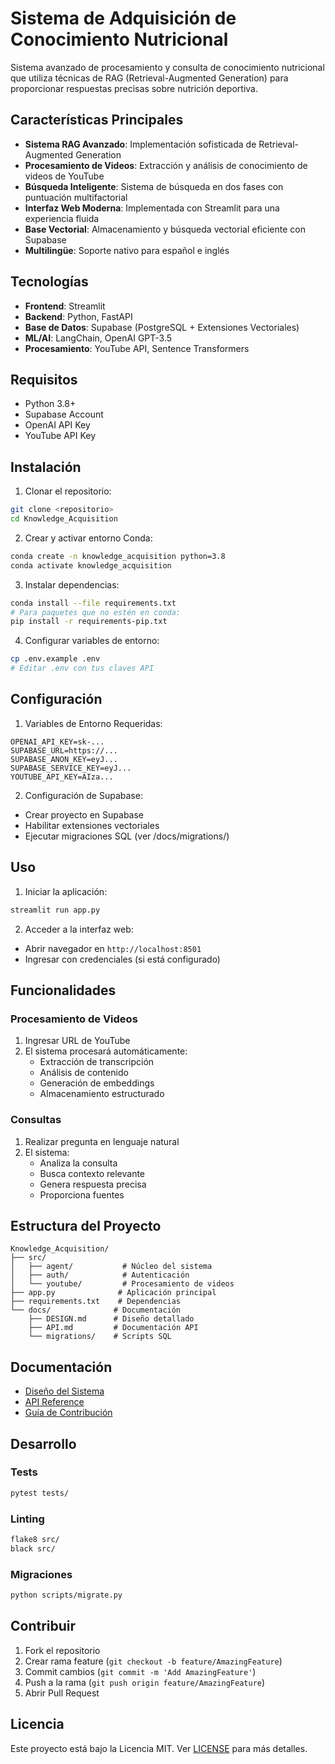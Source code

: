 # Sistema de Adquisición de Conocimiento Nutricional

Sistema avanzado de procesamiento y consulta de conocimiento nutricional que utiliza técnicas de RAG (Retrieval-Augmented Generation) para proporcionar respuestas precisas sobre nutrición deportiva.

## Características Principales

- **Sistema RAG Avanzado**: Implementación sofisticada de Retrieval-Augmented Generation
- **Procesamiento de Videos**: Extracción y análisis de conocimiento de videos de YouTube
- **Búsqueda Inteligente**: Sistema de búsqueda en dos fases con puntuación multifactorial
- **Interfaz Web Moderna**: Implementada con Streamlit para una experiencia fluida
- **Base Vectorial**: Almacenamiento y búsqueda vectorial eficiente con Supabase
- **Multilingüe**: Soporte nativo para español e inglés

## Tecnologías

- **Frontend**: Streamlit
- **Backend**: Python, FastAPI
- **Base de Datos**: Supabase (PostgreSQL + Extensiones Vectoriales)
- **ML/AI**: LangChain, OpenAI GPT-3.5
- **Procesamiento**: YouTube API, Sentence Transformers

## Requisitos

- Python 3.8+
- Supabase Account
- OpenAI API Key
- YouTube API Key

## Instalación

1. Clonar el repositorio:
```bash
git clone <repositorio>
cd Knowledge_Acquisition
```

2. Crear y activar entorno Conda:
```bash
conda create -n knowledge_acquisition python=3.8
conda activate knowledge_acquisition
```

3. Instalar dependencias:
```bash
conda install --file requirements.txt
# Para paquetes que no estén en conda:
pip install -r requirements-pip.txt
```

4. Configurar variables de entorno:
```bash
cp .env.example .env
# Editar .env con tus claves API
```

## Configuración

1. Variables de Entorno Requeridas:
```
OPENAI_API_KEY=sk-...
SUPABASE_URL=https://...
SUPABASE_ANON_KEY=eyJ...
SUPABASE_SERVICE_KEY=eyJ...
YOUTUBE_API_KEY=AIza...
```

2. Configuración de Supabase:
- Crear proyecto en Supabase
- Habilitar extensiones vectoriales
- Ejecutar migraciones SQL (ver /docs/migrations/)

## Uso

1. Iniciar la aplicación:
```bash
streamlit run app.py
```

2. Acceder a la interfaz web:
- Abrir navegador en `http://localhost:8501`
- Ingresar con credenciales (si está configurado)

## Funcionalidades

### Procesamiento de Videos
1. Ingresar URL de YouTube
2. El sistema procesará automáticamente:
   - Extracción de transcripción
   - Análisis de contenido
   - Generación de embeddings
   - Almacenamiento estructurado

### Consultas
1. Realizar pregunta en lenguaje natural
2. El sistema:
   - Analiza la consulta
   - Busca contexto relevante
   - Genera respuesta precisa
   - Proporciona fuentes

## Estructura del Proyecto

```
Knowledge_Acquisition/
├── src/
│   ├── agent/           # Núcleo del sistema
│   ├── auth/            # Autenticación
│   └── youtube/         # Procesamiento de videos
├── app.py              # Aplicación principal
├── requirements.txt    # Dependencias
└── docs/              # Documentación
    ├── DESIGN.md      # Diseño detallado
    ├── API.md         # Documentación API
    └── migrations/    # Scripts SQL
```

## Documentación

- [Diseño del Sistema](docs/DESIGN.md)
- [API Reference](docs/API.md)
- [Guía de Contribución](docs/CONTRIBUTING.md)

## Desarrollo

### Tests
```bash
pytest tests/
```

### Linting
```bash
flake8 src/
black src/
```

### Migraciones
```bash
python scripts/migrate.py
```

## Contribuir

1. Fork el repositorio
2. Crear rama feature (`git checkout -b feature/AmazingFeature`)
3. Commit cambios (`git commit -m 'Add AmazingFeature'`)
4. Push a la rama (`git push origin feature/AmazingFeature`)
5. Abrir Pull Request

## Licencia

Este proyecto está bajo la Licencia MIT. Ver [LICENSE](LICENSE) para más detalles.

